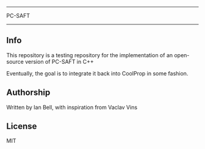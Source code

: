 
*******
PC-SAFT
*******

Info
----

This repository is a testing repository for the implementation of an open-source version of PC-SAFT in C++

Eventually, the goal is to integrate it back into CoolProp in some fashion.

Authorship
----------

Written by Ian Bell, with inspiration from Vaclav Vins

License
-------

MIT